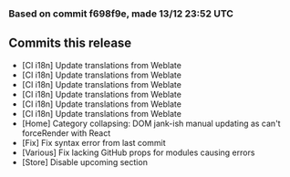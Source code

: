 ### Based on commit f698f9e, made 13/12 23:52 UTC
## Commits this release
  - [CI i18n] Update translations from Weblate
  - [CI i18n] Update translations from Weblate
  - [CI i18n] Update translations from Weblate
  - [CI i18n] Update translations from Weblate
  - [CI i18n] Update translations from Weblate
  - [CI i18n] Update translations from Weblate
  - [Home] Category collapsing: DOM jank-ish manual updating as can't forceRender with React
  - [Fix] Fix syntax error from last commit
  - [Various] Fix lacking GitHub props for modules causing errors
  - [Store] Disable upcoming section